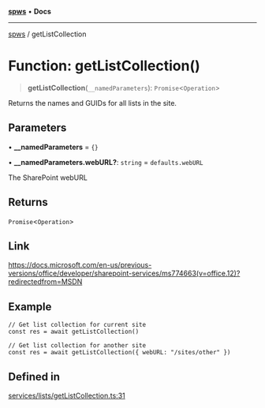 [**spws**](../README.md) • **Docs**

***

[spws](../globals.md) / getListCollection

# Function: getListCollection()

> **getListCollection**(`__namedParameters`): `Promise`\<`Operation`\>

Returns the names and GUIDs for all lists in the site.

## Parameters

• **\_\_namedParameters** = `{}`

• **\_\_namedParameters.webURL?**: `string` = `defaults.webURL`

The SharePoint webURL

## Returns

`Promise`\<`Operation`\>

## Link

https://docs.microsoft.com/en-us/previous-versions/office/developer/sharepoint-services/ms774663(v=office.12)?redirectedfrom=MSDN

## Example

```
// Get list collection for current site
const res = await getListCollection()

// Get list collection for another site
const res = await getListCollection({ webURL: "/sites/other" })
```

## Defined in

[services/lists/getListCollection.ts:31](https://github.com/rlking1985/spws/blob/963fffcfd1206fadbccbd348d3836bf3d546ecfe/src/services/lists/getListCollection.ts#L31)
